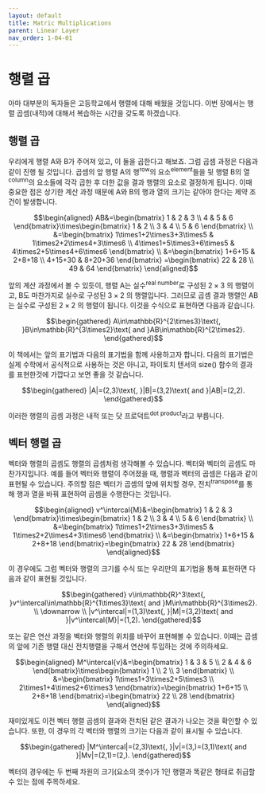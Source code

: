 ```yaml
---
layout: default
title: Matric Multiplications
parent: Linear Layer
nav_order: 1-04-01
---
```


# 행렬 곱

아마 대부분의 독자들은 고등학교에서 행렬에 대해 배웠을 것입니다.
이번 장에서는 행렬 곱셈(내적)에 대해서 복습하는 시간을 갖도록 하겠습니다.

## 행렬 곱

우리에게 행렬 A와 B가 주어져 있고, 이 둘을 곱한다고 해보죠.
그럼 곱셈 과정은 다음과 같이 진행 될 것입니다.
곱셈의 앞 행렬 A의 행<sup>row</sup>의 요소<sup>element</sup>들을 뒷 행렬 B의 열<sup>column</sup>의 요소들에 각각 곱한 후 더한 값을 결과 행렬의 요소로 결정하게 됩니다.
이때 중요한 점은 상기한 계산 과정 때문에 A와 B의 행과 열의 크기는 같아야 한다는 제약 조건이 발생합니다.

$$\begin{aligned}
AB&=\begin{bmatrix}
    1 & 2 & 3 \\
    4 & 5 & 6
\end{bmatrix}\times\begin{bmatrix}
    1 & 2 \\
    3 & 4 \\
    5 & 6
\end{bmatrix} \\
&=\begin{bmatrix}
    1\times1+2\times3+3\times5 & 1\times2+2\times4+3\times6 \\
    4\times1+5\times3+6\times5 & 4\times2+5\times4+6\times6
\end{bmatrix} \\
&=\begin{bmatrix}
    1+6+15 & 2+8+18 \\
    4+15+30 & 8+20+36
\end{bmatrix}
=\begin{bmatrix}
    22 & 28 \\
    49 & 64
\end{bmatrix}
\end{aligned}$$

앞의 계산 과정에서 볼 수 있듯이, 행렬 A는 실수<sup>real number</sup>로 구성된 $2\times3$ 의 행렬이고, B도 마찬가지로 실수로 구성된 $3\times2$ 의 행렬입니다.
그러므로 곱셈 결과 행렬인 AB는 실수로 구성된 $2\times2$ 의 행렬이 됩니다.
이것을 수식으로 표현하면 다음과 같습니다.

$$\begin{gathered}
A\in\mathbb{R}^{2\times3}\text{, }B\in\mathbb{R}^{3\times2}\text{ and }AB\in\mathbb{R}^{2\times2}.
\end{gathered}$$

이 책에서는 앞의 표기법과 다음의 표기법을 함께 사용하고자 합니다.
다음의 표기법은 실제 수학에서 공식적으로 사용하는 것은 아니고, 파이토치 텐서의 size() 함수의 결과를 표현한것에 가깝다고 보면 좋을 것 같습니다.

$$\begin{gathered}
|A|=(2,3)\text{, }|B|=(3,2)\text{ and }|AB|=(2,2).
\end{gathered}$$

이러한 행렬의 곱셈 과정은 내적 또는 닷 프로덕트<sup>dot product</sup>라고 부릅니다.

## 벡터 행렬 곱

벡터와 행렬의 곱셈도 행렬의 곱셈처럼 생각해볼 수 있습니다.
벡터와 벡터의 곱셈도 마찬가지입니다.
예를 들어 벡터와 행렬이 주어졌을 때, 행렬과 벡터의 곱셈은 다음과 같이 표현될 수 있습니다.
주의할 점은 벡터가 곱셈의 앞에 위치할 경우, 전치<sup>transpose</sup>를 통해 행과 열을 바꿔 표현하여 곱셈을 수행한다는 것입니다.

$$\begin{aligned}
v^\intercal{M}&=\begin{bmatrix}
    1 & 2 & 3
\end{bmatrix}\times\begin{bmatrix}
    1 & 2 \\
    3 & 4 \\
    5 & 6
\end{bmatrix} \\
&=\begin{bmatrix}
    1\times1+2\times3+3\times5 & 1\times2+2\times4+3\times6
\end{bmatrix} \\
&=\begin{bmatrix}
    1+6+15 & 2+8+18
\end{bmatrix}=\begin{bmatrix}
    22 & 28
\end{bmatrix}
\end{aligned}$$

이 경우에도 그럼 벡터와 행렬의 크기를 수식 또는 우리만의 표기법을 통해 표현하면 다음과 같이 표현될 것입니다.

$$\begin{gathered}
v\in\mathbb{R}^3\text{, }v^\intercal\in\mathbb{R}^{1\times3}\text{ and }M\in\mathbb{R}^{3\times2}. \\
\downarrow \\
|v^\intercal|=(1,3)\text{, }|M|=(3,2)\text{ and }|v^\intercal{M}|=(1,2).
\end{gathered}$$

또는 같은 연산 과정을 벡터와 행렬의 위치를 바꾸어 표현해볼 수 있습니다.
이때는 곱셈의 앞에 기존 행렬 대신 전치행렬을 구해서 연산에 투입하는 것에 주의하세요.

$$\begin{aligned}
M^\intercal{v}&=\begin{bmatrix}
    1 & 3 & 5 \\
    2 & 4 & 6
\end{bmatrix}\times\begin{bmatrix}
    1 \\
    2 \\
    3
\end{bmatrix} \\
&=\begin{bmatrix}
    1\times1+3\times2+5\times3 \\
    2\times1+4\times2+6\times3
\end{bmatrix}=\begin{bmatrix}
    1+6+15 \\
    2+8+18
\end{bmatrix}=\begin{bmatrix}
    22 \\
    28
\end{bmatrix}
\end{aligned}$$

재미있게도 이전 벡터 행렬 곱셈의 결과와 전치된 같은 결과가 나오는 것을 확인할 수 있습니다.
또한, 이 경우의 각 벡터와 행렬의 크기는 다음과 같이 표시될 수 있습니다.

$$\begin{gathered}
|M^\intercal|=(2,3)\text{, }|v|=(3,)=(3,1)\text{ and }|Mv|=(2,1)=(2,).
\end{gathered}$$

벡터의 경우에는 두 번째 차원의 크기(요소의 갯수)가 1인 행렬과 똑같은 형태로 취급할 수 있는 점에 주목하세요.
